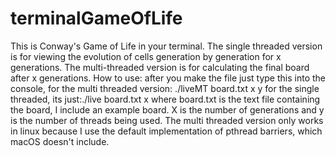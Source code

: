 # terminalGameOfLife

This is Conway's Game of Life in your terminal.
The single threaded version is for viewing the evolution of cells generation by generation for x generations.
The multi-threaded version is for calculating the final board after x generations. 
How to use: after you make the file just type this into the console, for the multi threaded version: ./liveMT board.txt x y
for the single threaded, its just:./live board.txt x
where board.txt is the text file containing the board, I include an example board. X is the number of generations and y is the number of threads being used.
The multi threaded version only works in linux because I use the default implementation of pthread barriers, which macOS doesn't include.

